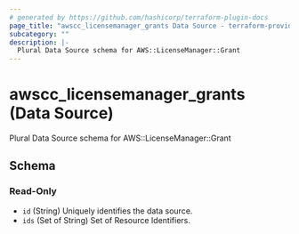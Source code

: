 ```yaml
---
# generated by https://github.com/hashicorp/terraform-plugin-docs
page_title: "awscc_licensemanager_grants Data Source - terraform-provider-awscc"
subcategory: ""
description: |-
  Plural Data Source schema for AWS::LicenseManager::Grant
---
```


# awscc_licensemanager_grants (Data Source)

Plural Data Source schema for AWS::LicenseManager::Grant



<!-- schema generated by tfplugindocs -->
## Schema

### Read-Only

- `id` (String) Uniquely identifies the data source.
- `ids` (Set of String) Set of Resource Identifiers.


